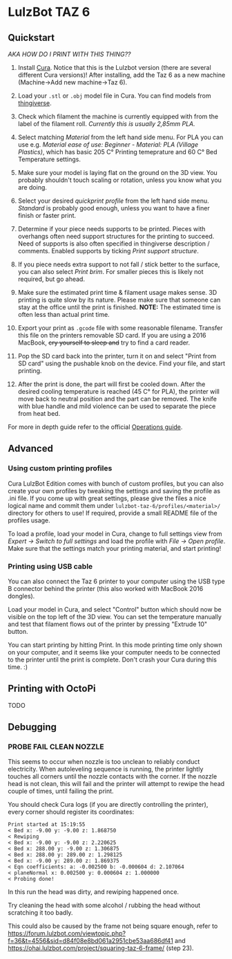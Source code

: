 # LulzBot TAZ 6

## Quickstart
_AKA HOW DO I PRINT WITH THIS THING??_

1. Install [Cura](https://www.lulzbot.com/cura). Notice that this is the Lulzbot version (there are several different Cura versions)! After installing, add the Taz 6 as a new machine (Machine->Add new machine->Taz 6).

2. Load your `.stl` or `.obj` model file in Cura. You can find models from [thingiverse](https://www.thingiverse.com/).

3. Check which filament the machine is currently equipped with from the label of the filament roll. _Currently this is usually 2,85mm PLA._

4. Select matching _Material_ from the left hand side menu. For PLA you can use e.g. _Material ease of use: Beginner - Material: PLA (Village Plastics)_, which has basic
205 C° Printing temeprature and 60 C° Bed Temperature settings.

5. Make sure your model is laying flat on the ground on the 3D view. You probably shouldn't touch scaling or rotation, unless you know what you are doing.

6. Select your desired _quickprint profile_ from the left hand side menu. _Standard_ is probably good enough, unless you want to have a finer finish or faster print.

7. Determine if your piece needs supports to be printed. Pieces with overhangs often need support structures for the printing to succeed. Need of supports is also often specified in thingiverse description / comments. Enabled supports by ticking _Print support structure_.

8. If you piece needs extra support to not fall / stick better to the surface, you can also select _Print brim_. For smaller pieces this is likely not required, but go ahead.

9. Make sure the estimated print time & filament usage makes sense. 3D printing is quite slow by its nature. Please make sure that someone can stay at the office until the print is finished. __NOTE:__ The estimated time is often less than actual print time.

10. Export your print as `.gcode` file with some reasonable filename. Transfer this file on the printers removable SD card. If you are using a 2016 MacBook, ~~cry yourself to sleep and~~ try to find a card reader.

11. Pop the SD card back into the printer, turn it on and select "Print from SD card" using the pushable knob on the device. Find your file, and start printing.

12. After the print is done, the part will first be cooled down. After the desired cooling temperature is reached (45 C° for PLA), the printer will move back to neutral position and the part can be removed. The knife with blue handle and mild violence can be used to separate the piece from heat bed.

For more in depth guide refer to the official [Operations guide](http://download.lulzbot.com/TAZ/6.02/documentation/guide/PDFs_for_web/TAZ_6_QSG_OPERATION_WEB.pdf
).

## Advanced

### Using custom printing profiles

Cura LulzBot Edition comes with bunch of custom profiles, but you can also create your own profiles by tweaking the settings and saving the profile as .ini file. If you come up with great settings, please give the files a nice logical name and commit them under `lulzbot-taz-6/profiles/<material>/` directory for others to use! If required, provide a small README file of the profiles usage.

To load a profile, load your model in Cura, change to full settings view from _Expert -> Switch to full settings_ and load the profile with _File -> Open profile_. Make sure that the settings match your printing material, and start printing!

### Printing using USB cable

You can also connect the Taz 6 printer to your computer using the USB type B connector behind the printer (this also worked with MacBook 2016 dongles).

Load your model in Cura, and select "Control" button which should now be visible on the top left of the 3D view. You can set the temperature manually and test that filament flows out of the printer by pressing "Extrude 10" button.

You can start printing by hitting Print. In this mode printing time only shown on your computer, and it seems like your computer needs to be connected to the printer until the print is complete. Don't crash your Cura during this time. :)

## Printing with OctoPi

TODO

## Debugging

### PROBE FAIL CLEAN NOZZLE

This seems to occur when nozzle is too unclean to reliably conduct electricity. When autoleveling sequence is running, the printer lightly touches all corners until the nozzle contacts with the corner. If the nozzle head is not clean, this will fail and the printer will attempt to rewipe the head couple of times, until failing the print.

You should check Cura logs (if you are directly controlling the printer), every corner should register its coordinates:

```
Print started at 15:19:55
< Bed x: -9.00 y: -9.00 z: 1.868750
< Rewiping
< Bed x: -9.00 y: -9.00 z: 2.220625
< Bed x: 288.00 y: -9.00 z: 1.306875
< Bed x: 288.00 y: 289.00 z: 1.298125
< Bed x: -9.00 y: 289.00 z: 1.869375
< Eqn coefficients: a: -0.002500 b: -0.000604 d: 2.107064
< planeNormal x: 0.002500 y: 0.000604 z: 1.000000
< Probing done!
```

In this run the head was dirty, and rewiping happened once.

Try cleaning the head with some alcohol / rubbing the head without scratching it too badly.

This could also be caused by the frame not being square enough, refer to https://forum.lulzbot.com/viewtopic.php?f=36&t=4556&sid=d84f08e8bd061a2951cbe53aa686df41 and https://ohai.lulzbot.com/project/squaring-taz-6-frame/ (step 23).
